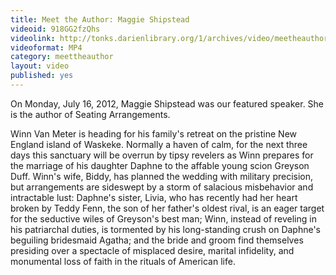 ```yaml
---
title: Meet the Author: Maggie Shipstead
videoid: 918GG2fzQhs
videolink: http://tonks.darienlibrary.org/1/archives/video/meetheauthor/20120716_maggie_shipstead.m4v
videoformat: MP4
category: meettheauthor
layout: video
published: yes
---
```


On Monday, July 16, 2012, Maggie Shipstead was our featured speaker. She is the author of Seating Arrangements.

Winn Van Meter is heading for his family's retreat on the pristine New England island of Waskeke. Normally a haven of calm, for the next three days this sanctuary will be overrun by tipsy revelers as Winn prepares for the marriage of his daughter Daphne to the affable young scion Greyson Duff. Winn's wife, Biddy, has planned the wedding with military precision, but arrangements are sideswept by a storm of salacious misbehavior and intractable lust: Daphne's sister, Livia, who has recently had her heart broken by Teddy Fenn, the son of her father's oldest rival, is an eager target for the seductive wiles of Greyson's best man; Winn, instead of reveling in his patriarchal duties, is tormented by his long-standing crush on Daphne's beguiling bridesmaid Agatha; and the bride and groom find themselves presiding over a spectacle of misplaced desire, marital infidelity, and monumental loss of faith in the rituals of American life.